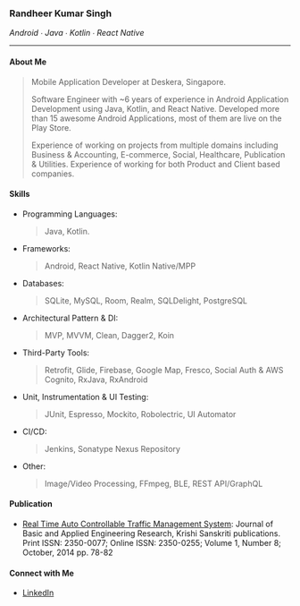 

### Randheer Kumar Singh 
_Android ∙ Java ∙ Kotlin ∙ React Native_
* * *

#### About Me

> Mobile Application Developer at Deskera, Singapore.
> 
> Software Engineer with ~6 years of experience in Android Application Development using Java, Kotlin, and React Native. Developed more than 15 awesome Android Applications, most of them are live on the Play Store.
>
> Experience of working on projects from multiple domains including Business & Accounting, E-commerce, Social, Healthcare, Publication & Utilities. Experience of working for both Product and Client based companies.

#### Skills
- Programming Languages:
  > Java, Kotlin.

- Frameworks:
  > Android, React Native, Kotlin Native/MPP

- Databases:
  > SQLite, MySQL, Room, Realm, SQLDelight, PostgreSQL

- Architectural Pattern & DI:
  > MVP, MVVM, Clean, Dagger2, Koin

- Third-Party Tools:
  > Retrofit, Glide, Firebase, Google Map, Fresco, Social Auth &
AWS Cognito, RxJava, RxAndroid

- Unit, Instrumentation & UI Testing:
  > JUnit, Espresso, Mockito, Robolectric, UI Automator

- CI/CD:
  > Jenkins, Sonatype Nexus Repository

- Other:
  > Image/Video Processing, FFmpeg, BLE, REST
API/GraphQL
  
#### Publication
  - [Real Time Auto Controllable Traffic Management System](https://www.krishisanskriti.org/vol_image/03Jul201510073021.pdf):
  Journal of Basic and Applied Engineering Research, Krishi Sanskriti publications.
    Print ISSN: 2350-0077; Online ISSN: 2350-0255; Volume 1, Number 8; October, 2014  pp. 78-82 
  
#### Connect with Me
  - [LinkedIn](https://www.linkedin.com/in/randheer094/)

